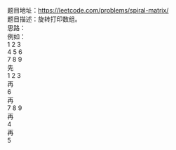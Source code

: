 题目地址：https://leetcode.com/problems/spiral-matrix/  
题目描述：旋转打印数组。  
思路：  
例如：  
1 2 3  
4 5 6  
7 8 9  
先  
1 2 3  
再  
6  
再  
7 8 9  
再  
4   
再  
5  
